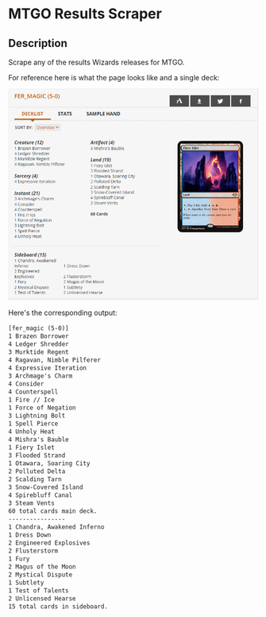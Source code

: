 # MTGO Results Scraper

## Description
Scrape any of the results Wizards releases for MTGO.

For reference here is what the page looks like and a single deck:

![Screenshot](screenshot.PNG)

Here's the corresponding output:

```
[fer_magic (5-0)]
1 Brazen Borrower
4 Ledger Shredder
3 Murktide Regent
4 Ragavan, Nimble Pilferer
4 Expressive Iteration
3 Archmage's Charm
4 Consider
4 Counterspell
1 Fire // Ice
1 Force of Negation
3 Lightning Bolt
1 Spell Pierce
4 Unholy Heat
4 Mishra's Bauble
1 Fiery Islet
3 Flooded Strand
1 Otawara, Soaring City
2 Polluted Delta
2 Scalding Tarn
3 Snow-Covered Island
4 Spirebluff Canal
3 Steam Vents
60 total cards main deck.
----------------
1 Chandra, Awakened Inferno
1 Dress Down
2 Engineered Explosives
2 Flusterstorm
1 Fury
2 Magus of the Moon
2 Mystical Dispute
1 Subtlety
1 Test of Talents
2 Unlicensed Hearse
15 total cards in sideboard.
```